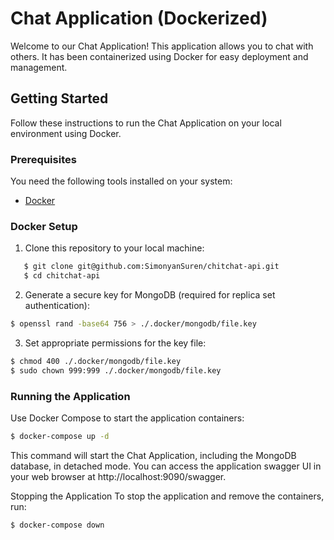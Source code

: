 # Chat Application (Dockerized)

Welcome to our Chat Application! This application allows you to chat with others.
It has been containerized using Docker for easy deployment and management.

## Getting Started

Follow these instructions to run the Chat Application on your local environment using Docker.

### Prerequisites

You need the following tools installed on your system:

- [Docker](https://www.docker.com/get-started)

### Docker Setup

1. Clone this repository to your local machine:

```bash
   $ git clone git@github.com:SimonyanSuren/chitchat-api.git
   $ cd chitchat-api
```

2. Generate a secure key for MongoDB (required for replica set authentication):

```bash
$ openssl rand -base64 756 > ./.docker/mongodb/file.key
```

3. Set appropriate permissions for the key file:

```bash
$ chmod 400 ./.docker/mongodb/file.key
$ sudo chown 999:999 ./.docker/mongodb/file.key
```

### Running the Application

Use Docker Compose to start the application containers:

```bash
$ docker-compose up -d
```

This command will start the Chat Application, including the MongoDB database, in detached mode. You can access the application swagger UI in your web browser at http://localhost:9090/swagger.

Stopping the Application
To stop the application and remove the containers, run:

```bash
$ docker-compose down
```
